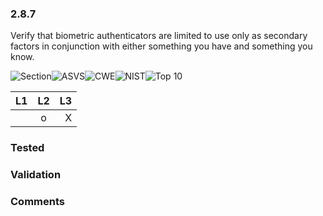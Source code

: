 ### 2.8.7 
Verify that biometric authenticators are limited to use only as secondary factors in conjunction with either something you have and something you know.

![Section](https://img.shields.io/badge/V2-green.svg)![ASVS](https://img.shields.io/badge/ASVS-2.8.7-blue.svg)![CWE](https://img.shields.io/badge/CWE-308-red.svg)![NIST](https://img.shields.io/badge/NIST-5.2.3-important.svg)![Top 10](https://img.shields.io/badge/--lightgray.svg)

| L1| L2| L3|
| --|:--:|-:|
|  | o | X |

### Tested

### Validation

### Comments

        